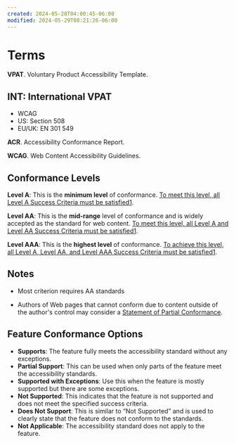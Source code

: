 ```yaml
---
created: 2024-05-28T04:00:45-06:00
modified: 2024-05-29T08:21:26-06:00
---
```


# Terms

**VPAT**. Voluntary Product Accessibility Template.

## INT: International VPAT
- WCAG
- US: Section 508
- EU/UK: EN 301 549


**ACR**. Accessibility Conformance Report.

**WCAG**. Web Content Accessibility Guidelines.

## Conformance Levels

**Level A**: This is the **minimum level** of conformance. [To meet this level, all Level A Success Criteria must be satisfied](https://www.w3.org/WAI/WCAG21/Understanding/conformance)[1](https://www.w3.org/WAI/WCAG21/Understanding/conformance).

**Level AA**: This is the **mid-range** level of conformance and is widely accepted as the standard for web content. [To meet this level, all Level A and Level AA Success Criteria must be satisfied](https://www.w3.org/WAI/WCAG21/Understanding/conformance)[1](https://www.w3.org/WAI/WCAG21/Understanding/conformance).

**Level AAA**: This is the **highest level** of conformance. [To achieve this level, all Level A, Level AA, and Level AAA Success Criteria must be satisfied](https://www.w3.org/WAI/WCAG21/Understanding/conformance)[1](https://www.w3.org/WAI/WCAG21/Understanding/conformance).

## Notes
-   Most criterion requires AA standards

-   Authors of Web pages that cannot conform due to content outside of the author's control may consider a [Statement of Partial Conformance](https://www.w3.org/WAI/WCAG21/Understanding/conformance#conformance-partial).

## Feature Conformance Options

-   **Supports**: The feature fully meets the accessibility standard without any exceptions.
-   **Partial Support**: This can be used when only parts of the feature meet the accessibility standards.
-   **Supported with Exceptions**: Use this when the feature is mostly supported but there are some exceptions.
-   **Not Supported**: This indicates that the feature is not supported and does not meet the specified success criteria.
-   **Does Not Support**: This is similar to “Not Supported” and is used to clearly state that the feature does not conform to the standards.
-   **Not Applicable**: The accessibility standard does not apply to the feature.
